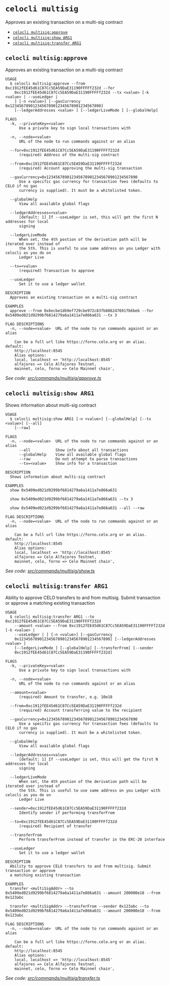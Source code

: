 `celocli multisig`
==================

Approves an existing transaction on a multi-sig contract

* [`celocli multisig:approve`](#celocli-multisigapprove)
* [`celocli multisig:show ARG1`](#celocli-multisigshow-arg1)
* [`celocli multisig:transfer ARG1`](#celocli-multisigtransfer-arg1)

## `celocli multisig:approve`

Approves an existing transaction on a multi-sig contract

```
USAGE
  $ celocli multisig:approve --from 0xc1912fEE45d61C87Cc5EA59DaE31190FFFFf232d --for
    0xc1912fEE45d61C87Cc5EA59DaE31190FFFFf232d --tx <value> [-k <value> | --useLedger |
    ] [-n <value>] [--gasCurrency 0x1234567890123456789012345678901234567890]
    [--ledgerAddresses <value> ] [--ledgerLiveMode ] [--globalHelp]

FLAGS
  -k, --privateKey=<value>
      Use a private key to sign local transactions with

  -n, --node=<value>
      URL of the node to run commands against or an alias

  --for=0xc1912fEE45d61C87Cc5EA59DaE31190FFFFf232d
      (required) Address of the multi-sig contract

  --from=0xc1912fEE45d61C87Cc5EA59DaE31190FFFFf232d
      (required) Account approving the multi-sig transaction

  --gasCurrency=0x1234567890123456789012345678901234567890
      Use a specific gas currency for transaction fees (defaults to CELO if no gas
      currency is supplied). It must be a whitelisted token.

  --globalHelp
      View all available global flags

  --ledgerAddresses=<value>
      [default: 1] If --useLedger is set, this will get the first N addresses for local
      signing

  --ledgerLiveMode
      When set, the 4th postion of the derivation path will be iterated over instead of
      the 5th. This is useful to use same address on you Ledger with celocli as you do on
      Ledger Live

  --tx=<value>
      (required) Transaction to approve

  --useLedger
      Set it to use a ledger wallet

DESCRIPTION
  Approves an existing transaction on a multi-sig contract

EXAMPLES
  approve --from 0x6ecbe1db9ef729cbe972c83fb886247691fb6beb --for 0x5409ed021d9299bf6814279a6a1411a7e866a631 --tx 3

FLAG DESCRIPTIONS
  -n, --node=<value>  URL of the node to run commands against or an alias

    Can be a full url like https://forno.celo.org or an alias. default:
    http://localhost:8545
    Alias options:
    local, localhost => 'http://localhost:8545'
    alfajores => Celo Alfajores Testnet,
    mainnet, celo, forno => Celo Mainnet chain',
```

_See code: [src/commands/multisig/approve.ts](https://github.com/celo-org/developer-tooling/tree/%40celo/celocli%406.2.1/packages/cli/src/commands/multisig/approve.ts)_

## `celocli multisig:show ARG1`

Shows information about multi-sig contract

```
USAGE
  $ celocli multisig:show ARG1 [-n <value>] [--globalHelp] [--tx <value>] [--all]
    [--raw]

FLAGS
  -n, --node=<value>  URL of the node to run commands against or an alias
      --all           Show info about all transactions
      --globalHelp    View all available global flags
      --raw           Do not attempt to parse transactions
      --tx=<value>    Show info for a transaction

DESCRIPTION
  Shows information about multi-sig contract

EXAMPLES
  show 0x5409ed021d9299bf6814279a6a1411a7e866a631

  show 0x5409ed021d9299bf6814279a6a1411a7e866a631 --tx 3

  show 0x5409ed021d9299bf6814279a6a1411a7e866a631 --all --raw

FLAG DESCRIPTIONS
  -n, --node=<value>  URL of the node to run commands against or an alias

    Can be a full url like https://forno.celo.org or an alias. default:
    http://localhost:8545
    Alias options:
    local, localhost => 'http://localhost:8545'
    alfajores => Celo Alfajores Testnet,
    mainnet, celo, forno => Celo Mainnet chain',
```

_See code: [src/commands/multisig/show.ts](https://github.com/celo-org/developer-tooling/tree/%40celo/celocli%406.2.1/packages/cli/src/commands/multisig/show.ts)_

## `celocli multisig:transfer ARG1`

Ability to approve CELO transfers to and from multisig. Submit transaction or approve a matching existing transaction

```
USAGE
  $ celocli multisig:transfer ARG1 --to 0xc1912fEE45d61C87Cc5EA59DaE31190FFFFf232d
    --amount <value> --from 0xc1912fEE45d61C87Cc5EA59DaE31190FFFFf232d [-k <value> |
    --useLedger | ] [-n <value>] [--gasCurrency
    0x1234567890123456789012345678901234567890] [--ledgerAddresses <value> ]
    [--ledgerLiveMode ] [--globalHelp] [--transferFrom] [--sender
    0xc1912fEE45d61C87Cc5EA59DaE31190FFFFf232d]

FLAGS
  -k, --privateKey=<value>
      Use a private key to sign local transactions with

  -n, --node=<value>
      URL of the node to run commands against or an alias

  --amount=<value>
      (required) Amount to transfer, e.g. 10e18

  --from=0xc1912fEE45d61C87Cc5EA59DaE31190FFFFf232d
      (required) Account transferring value to the recipient

  --gasCurrency=0x1234567890123456789012345678901234567890
      Use a specific gas currency for transaction fees (defaults to CELO if no gas
      currency is supplied). It must be a whitelisted token.

  --globalHelp
      View all available global flags

  --ledgerAddresses=<value>
      [default: 1] If --useLedger is set, this will get the first N addresses for local
      signing

  --ledgerLiveMode
      When set, the 4th postion of the derivation path will be iterated over instead of
      the 5th. This is useful to use same address on you Ledger with celocli as you do on
      Ledger Live

  --sender=0xc1912fEE45d61C87Cc5EA59DaE31190FFFFf232d
      Identify sender if performing transferFrom

  --to=0xc1912fEE45d61C87Cc5EA59DaE31190FFFFf232d
      (required) Recipient of transfer

  --transferFrom
      Perform transferFrom instead of transfer in the ERC-20 interface

  --useLedger
      Set it to use a ledger wallet

DESCRIPTION
  Ability to approve CELO transfers to and from multisig. Submit transaction or approve
  a matching existing transaction

EXAMPLES
  transfer <multiSigAddr> --to 0x5409ed021d9299bf6814279a6a1411a7e866a631 --amount 200000e18 --from 0x123abc

  transfer <multiSigAddr> --transferFrom --sender 0x123abc --to 0x5409ed021d9299bf6814279a6a1411a7e866a631 --amount 200000e18 --from 0x123abc

FLAG DESCRIPTIONS
  -n, --node=<value>  URL of the node to run commands against or an alias

    Can be a full url like https://forno.celo.org or an alias. default:
    http://localhost:8545
    Alias options:
    local, localhost => 'http://localhost:8545'
    alfajores => Celo Alfajores Testnet,
    mainnet, celo, forno => Celo Mainnet chain',
```

_See code: [src/commands/multisig/transfer.ts](https://github.com/celo-org/developer-tooling/tree/%40celo/celocli%406.2.1/packages/cli/src/commands/multisig/transfer.ts)_
